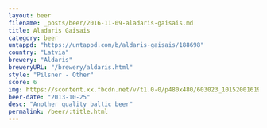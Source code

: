 ```yaml
---
layout: beer
filename: _posts/beer/2016-11-09-aladaris-gaisais.md
title: Aladaris Gaisais
category: beer
untappd: "https://untappd.com/b/aldaris-gaisais/188698"
country: "Latvia"
brewery: "Aldaris"
breweryURL: "/brewery/aldaris.html"
style: "Pilsner - Other"
score: 6
img: https://scontent.xx.fbcdn.net/v/t1.0-0/p480x480/603023_10152001619908745_1091913425_n.jpg?oh=fdd39b5d9606419abf63c962bacef1f2&oe=5B11A002
beer-date: "2013-10-25"
desc: "Another quality baltic beer"
permalink: /beer/:title.html
---
```

